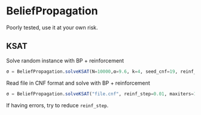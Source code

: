 # BeliefPropagation
Poorly tested, use it at your own risk.

## KSAT
Solve random instance with BP + reinforcement
```julia
σ = BeliefPropagation.solveKSAT(N=10000,α=9.6, k=4, seed_cnf=19, reinf_step=0.0002, maxiters=1000);
```

Read file in CNF format and solve with BP + reinforcement
```julia
σ = BeliefPropagation.solveKSAT("file.cnf", reinf_step=0.01, maxiters=1000);
```

If having errors, try to reduce `reinf_step`.
